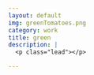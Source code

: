 ```yaml
---
layout: default
img: greenTomatoes.png
category: work
title: green
description: |
  <p class="lead"></p>

---
```


